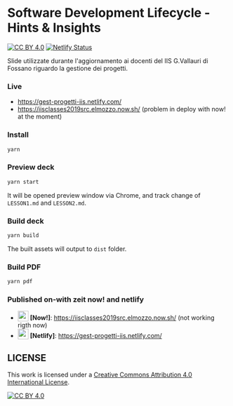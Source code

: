 # Software Development Lifecycle - Hints & Insights

[![CC BY 4.0][cc-by-shield]][cc-by] [![Netlify Status](https://api.netlify.com/api/v1/badges/d219c5cd-643b-4702-ada3-0f0790c61744/deploy-status)](https://app.netlify.com/sites/gest-progetti-iis/deploys)

Slide utilizzate durante l'aggiornamento ai docenti del IIS G.Vallauri di Fossano riguardo la gestione dei progetti.

### Live

- https://gest-progetti-iis.netlify.com/
- https://iisclasses2019src.elmozzo.now.sh/ (problem in deploy with now! at the moment)

### Install

```bash
yarn
```

### Preview deck

```bash
yarn start
```

It will be opened preview window via Chrome, and track change of `LESSON1.md` and `LESSON2.md`.

### Build deck

```bash
yarn build
```

The built assets will output to `dist` folder.

### Build PDF

```bash
yarn pdf
```

### Published on-with zeit now! and netlify

- <img src="https://assets.zeit.co/image/upload/front/assets/design/now-black.svg" width="24" height="24" valign="bottom" /> **[Now!]**: https://iisclasses2019src.elmozzo.now.sh/ (not working rigth now)
- <img src="https://www.netlify.com/img/press/logos/logomark.svg" width="24" height="24" valign="bottom" /> **[Netlify]**: https://gest-progetti-iis.netlify.com/

## LICENSE

This work is licensed under a [Creative Commons Attribution 4.0 International
License][cc-by].

[![CC BY 4.0][cc-by-image]][cc-by]

[cc-by]: http://creativecommons.org/licenses/by/4.0/
[cc-by-image]: https://i.creativecommons.org/l/by/4.0/88x31.png
[cc-by-shield]: https://img.shields.io/badge/License-CC%20BY%204.0-lightgrey.svg

